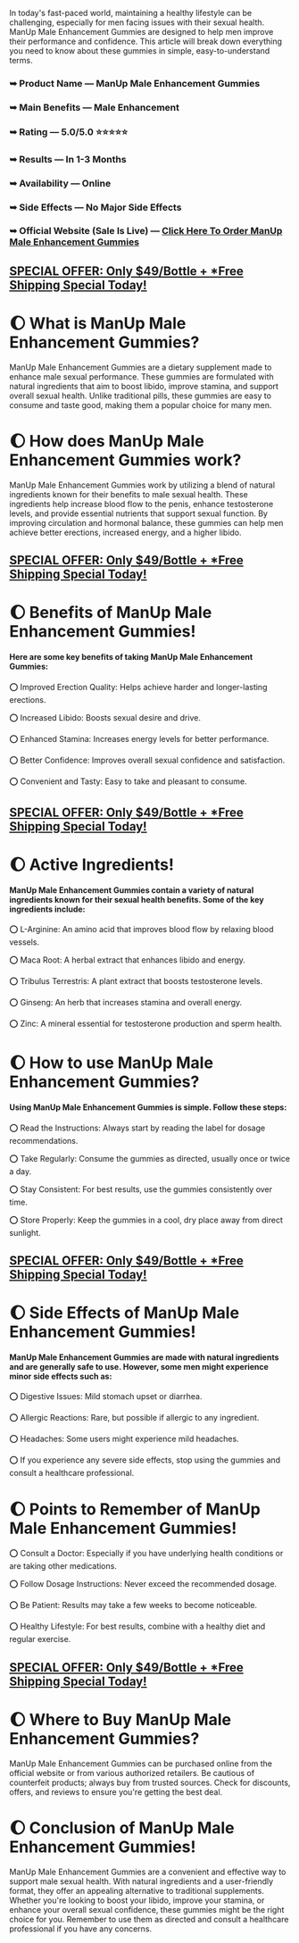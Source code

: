 In today's fast-paced world, maintaining a healthy lifestyle can be challenging, especially for men facing issues with their sexual health. ManUp Male Enhancement Gummies are designed to help men improve their performance and confidence. This article will break down everything you need to know about these gummies in simple, easy-to-understand terms.

### ➥ Product Name — ManUp Male Enhancement Gummies
### ➥ Main Benefits — Male Enhancement
### ➥ Rating — 5.0/5.0 ⭐⭐⭐⭐⭐
### ➥ Results — In 1-3 Months
### ➥ Availability — Online
### ➥ Side Effects — No Major Side Effects
### ➥ Official Website (Sale Is Live) — [Click Here To Order ManUp Male Enhancement Gummies](https://fithealthyplanet.com/manup-male-enhancement-gummies-ca/)

## [SPECIAL OFFER: Only $49/Bottle + *Free Shipping Special Today!](https://fithealthyplanet.com/manup-male-enhancement-gummies-ca/)

# 🌔 What is ManUp Male Enhancement Gummies?

ManUp Male Enhancement Gummies are a dietary supplement made to enhance male sexual performance. These gummies are formulated with natural ingredients that aim to boost libido, improve stamina, and support overall sexual health. Unlike traditional pills, these gummies are easy to consume and taste good, making them a popular choice for many men.

# 🌔 How does ManUp Male Enhancement Gummies work?

ManUp Male Enhancement Gummies work by utilizing a blend of natural ingredients known for their benefits to male sexual health. These ingredients help increase blood flow to the penis, enhance testosterone levels, and provide essential nutrients that support sexual function. By improving circulation and hormonal balance, these gummies can help men achieve better erections, increased energy, and a higher libido.

## [SPECIAL OFFER: Only $49/Bottle + *Free Shipping Special Today!](https://fithealthyplanet.com/manup-male-enhancement-gummies-ca/)

# 🌔 Benefits of ManUp Male Enhancement Gummies!

#### Here are some key benefits of taking ManUp Male Enhancement Gummies:

⭕ Improved Erection Quality: Helps achieve harder and longer-lasting erections.

⭕ Increased Libido: Boosts sexual desire and drive.

⭕ Enhanced Stamina: Increases energy levels for better performance.

⭕ Better Confidence: Improves overall sexual confidence and satisfaction.

⭕ Convenient and Tasty: Easy to take and pleasant to consume.

## [SPECIAL OFFER: Only $49/Bottle + *Free Shipping Special Today!](https://fithealthyplanet.com/manup-male-enhancement-gummies-ca/)

# 🌔 Active Ingredients!

#### ManUp Male Enhancement Gummies contain a variety of natural ingredients known for their sexual health benefits. Some of the key ingredients include:

⭕ L-Arginine: An amino acid that improves blood flow by relaxing blood vessels.

⭕ Maca Root: A herbal extract that enhances libido and energy.

⭕ Tribulus Terrestris: A plant extract that boosts testosterone levels.

⭕ Ginseng: An herb that increases stamina and overall energy.

⭕ Zinc: A mineral essential for testosterone production and sperm health.

# 🌔 How to use ManUp Male Enhancement Gummies?

#### Using ManUp Male Enhancement Gummies is simple. Follow these steps:

⭕ Read the Instructions: Always start by reading the label for dosage recommendations.

⭕ Take Regularly: Consume the gummies as directed, usually once or twice a day.

⭕ Stay Consistent: For best results, use the gummies consistently over time.

⭕ Store Properly: Keep the gummies in a cool, dry place away from direct sunlight.

## [SPECIAL OFFER: Only $49/Bottle + *Free Shipping Special Today!](https://fithealthyplanet.com/manup-male-enhancement-gummies-ca/)

# 🌔 Side Effects of ManUp Male Enhancement Gummies!

#### ManUp Male Enhancement Gummies are made with natural ingredients and are generally safe to use. However, some men might experience minor side effects such as:

⭕ Digestive Issues: Mild stomach upset or diarrhea.

⭕ Allergic Reactions: Rare, but possible if allergic to any ingredient.

⭕ Headaches: Some users might experience mild headaches.

⭕ If you experience any severe side effects, stop using the gummies and consult a healthcare professional.

# 🌔 Points to Remember of ManUp Male Enhancement Gummies!

⭕ Consult a Doctor: Especially if you have underlying health conditions or are taking other medications.

⭕ Follow Dosage Instructions: Never exceed the recommended dosage.

⭕ Be Patient: Results may take a few weeks to become noticeable.

⭕ Healthy Lifestyle: For best results, combine with a healthy diet and regular exercise.

## [SPECIAL OFFER: Only $49/Bottle + *Free Shipping Special Today!](https://fithealthyplanet.com/manup-male-enhancement-gummies-ca/)

# 🌔 Where to Buy ManUp Male Enhancement Gummies?

ManUp Male Enhancement Gummies can be purchased online from the official website or from various authorized retailers. Be cautious of counterfeit products; always buy from trusted sources. Check for discounts, offers, and reviews to ensure you're getting the best deal.

# 🌔 Conclusion of ManUp Male Enhancement Gummies!

ManUp Male Enhancement Gummies are a convenient and effective way to support male sexual health. With natural ingredients and a user-friendly format, they offer an appealing alternative to traditional supplements. Whether you're looking to boost your libido, improve your stamina, or enhance your overall sexual confidence, these gummies might be the right choice for you. Remember to use them as directed and consult a healthcare professional if you have any concerns.
